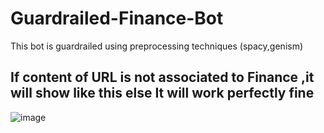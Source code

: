 # Guardrailed-Finance-Bot
This bot is guardrailed using preprocessing techniques (spacy,genism)
## If content of URL is not associated to Finance ,it will show like this else It will work perfectly fine
![image](https://github.com/akashprap/Guardrailed-Finance-Bot/assets/76718079/8a80514b-0ccc-4264-aee8-c44330d3aa37)
